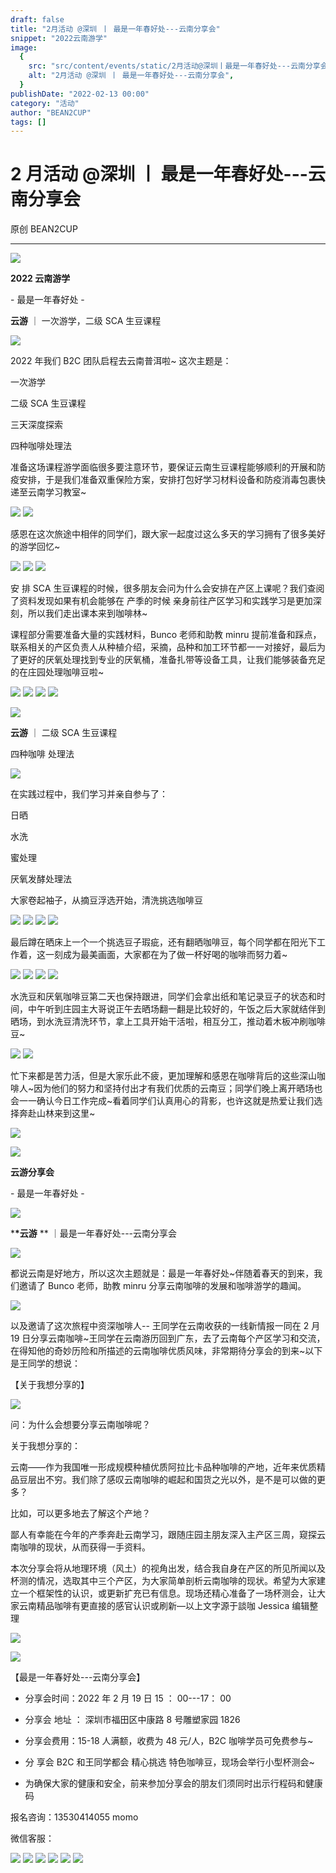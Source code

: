 ```yaml
---
draft: false
title: "2月活动 @深圳 丨 最是一年春好处---云南分享会"
snippet: "2022云南游学"
image:
  {
    src: "src/content/events/static/2月活动@深圳丨最是一年春好处---云南分享会_02.jpeg",
    alt: "2月活动 @深圳 丨 最是一年春好处---云南分享会",
  }
publishDate: "2022-02-13 00:00"
category: "活动"
author: "BEAN2CUP"
tags: []
---
```


# 2 月活动 @深圳 丨 最是一年春好处---云南分享会

原创 BEAN2CUP

---

![](./static/2月活动@深圳丨最是一年春好处---云南分享会_01.png)

**2022 云南游学**

\- 最是一年春好处 -

**云游** ｜ 一次游学，二级 SCA 生豆课程

![](./static/2月活动@深圳丨最是一年春好处---云南分享会_02.jpeg)

2022 年我们 B2C 团队启程去云南普洱啦~ 这次主题是：

一次游学

二级 SCA 生豆课程

三天深度探索

四种咖啡处理法

准备这场课程游学面临很多要注意环节，要保证云南生豆课程能够顺利的开展和防疫安排，于是我们准备双重保险方案，安排打包好学习材料设备和防疫消毒包裹快递至云南学习教室~

![](./static/2月活动@深圳丨最是一年春好处---云南分享会_03.jpeg)
![](./static/2月活动@深圳丨最是一年春好处---云南分享会_04.jpeg)

感恩在这次旅途中相伴的同学们，跟大家一起度过这么多天的学习拥有了很多美好的游学回忆~

![](./static/2月活动@深圳丨最是一年春好处---云南分享会_05.jpeg)
![](./static/2月活动@深圳丨最是一年春好处---云南分享会_06.jpeg)
![](./static/2月活动@深圳丨最是一年春好处---云南分享会_07.jpeg)

安 排 SCA 生豆课程的时候，很多朋友会问为什么会安排在产区上课呢？我们查阅了资料发现如果有机会能够在 产季的时候
亲身前往产区学习和实践学习是更加深刻，所以我们走出课本来到咖啡林~

课程部分需要准备大量的实践材料，Bunco 老师和助教 minru 提前准备和踩点，联系相关的产区负责人从种植介绍，采摘，品种和加工环节都一一对接好，最后为了更好的厌氧处理找到专业的厌氧桶，准备扎带等设备工具，让我们能够装备充足的在庄园处理咖啡豆啦~

![](./static/2月活动@深圳丨最是一年春好处---云南分享会_08.jpeg)
![](./static/2月活动@深圳丨最是一年春好处---云南分享会_09.jpeg)
![](./static/2月活动@深圳丨最是一年春好处---云南分享会_10.jpeg)
![](./static/2月活动@深圳丨最是一年春好处---云南分享会_11.jpeg)

![](./static/2月活动@深圳丨最是一年春好处---云南分享会_12.png)

**云游** ｜ 二级 SCA 生豆课程

四种咖啡 处理法

![](./static/2月活动@深圳丨最是一年春好处---云南分享会_13.jpeg)

在实践过程中，我们学习并亲自参与了：

日晒

水洗

蜜处理

厌氧发酵处理法

大家卷起袖子，从摘豆浮选开始，清洗挑选咖啡豆

![](./static/2月活动@深圳丨最是一年春好处---云南分享会_14.jpeg)
![](./static/2月活动@深圳丨最是一年春好处---云南分享会_15.jpeg)
![](./static/2月活动@深圳丨最是一年春好处---云南分享会_16.jpeg)
![](./static/2月活动@深圳丨最是一年春好处---云南分享会_17.jpeg)

最后蹲在晒床上一个一个挑选豆子瑕疵，还有翻晒咖啡豆，每个同学都在阳光下工作着，这一刻成为最美画面，大家都在为了做一杯好喝的咖啡而努力着~

![](./static/2月活动@深圳丨最是一年春好处---云南分享会_18.jpeg)
![](./static/2月活动@深圳丨最是一年春好处---云南分享会_19.jpeg)
![](./static/2月活动@深圳丨最是一年春好处---云南分享会_20.jpeg)
![](./static/2月活动@深圳丨最是一年春好处---云南分享会_21.jpeg)

水洗豆和厌氧咖啡豆第二天也保持跟进，同学们会拿出纸和笔记录豆子的状态和时间，中午听到庄园主大哥说正午去晒场翻一翻是比较好的，午饭之后大家就结伴到晒场，到水洗豆清洗环节，拿上工具开始干活啦，相互分工，推动着木板冲刷咖啡豆~

![](./static/2月活动@深圳丨最是一年春好处---云南分享会_22.jpeg)
![](./static/2月活动@深圳丨最是一年春好处---云南分享会_23.jpeg)

忙下来都是苦力活，但是大家乐此不疲，更加理解和感恩在咖啡背后的这些深山咖啡人~因为他们的努力和坚持付出才有我们优质的云南豆；同学们晚上离开晒场也会一一确认今日工作完成~看着同学们认真用心的背影，也许这就是热爱让我们选择奔赴山林来到这里~

![](./static/2月活动@深圳丨最是一年春好处---云南分享会_24.jpeg)

![](./static/2月活动@深圳丨最是一年春好处---云南分享会_01.png)

**云游分享会**

\- 最是一年春好处 -

![](./static/2月活动@深圳丨最是一年春好处---云南分享会_12.png)

\***\*云游** \*\* ｜最是一年春好处---云南分享会

![](./static/2月活动@深圳丨最是一年春好处---云南分享会_25.jpeg)

都说云南是好地方，所以这次主题就是：最是一年春好处~伴随着春天的到来，我们邀请了 Bunco 老师，助教 minru 分享云南咖啡的发展和咖啡游学的趣闻。

![](./static/2月活动@深圳丨最是一年春好处---云南分享会_26.jpeg)

以及邀请了这次旅程中资深咖啡人--
王同学在云南收获的一线新情报一同在 2 月 19 日分享云南咖啡~王同学在云南游历回到广东，去了云南每个产区学习和交流，在得知他的奇妙历险和所描述的云南咖啡优质风味，非常期待分享会的到来~以下是王同学的想说：

【关于我想分享的】

![](./static/2月活动@深圳丨最是一年春好处---云南分享会_27.jpeg)

问：为什么会想要分享云南咖啡呢？

关于我想分享的：

云南——作为我国唯一形成规模种植优质阿拉比卡品种咖啡的产地，近年来优质精品豆层出不穷。我们除了感叹云南咖啡的崛起和国货之光以外，是不是可以做的更多？

比如，可以更多地去了解这个产地？

鄙人有幸能在今年的产季奔赴云南学习，跟随庄园主朋友深入主产区三周，窥探云南咖啡的现状，从而获得一手资料。

本次分享会将从地理环境（风土）的视角出发，结合我自身在产区的所见所闻以及杯测的情况，选取其中三个产区，为大家简单剖析云南咖啡的现状。希望为大家建立一个框架性的认识，或更新扩充已有信息。现场还精心准备了一场杯测会，让大家云南精品咖啡有更直接的感官认识或刷新—以上文字源于談咖 Jessica 编辑整理

![](./static/2月活动@深圳丨最是一年春好处---云南分享会_28.jpeg)

![](./static/2月活动@深圳丨最是一年春好处---云南分享会_29.png)

【最是一年春好处---云南分享会】

- 分享会时间：2022 年 2 月 19 日 15 ： 00---17： 00

- 分享会 地址 ： 深圳市福田区中康路 8 号雕塑家园 1826

- 分享会费用：15-18 人满额，收费为 48 元/人，B2C 咖啡学员可免费参与~

- 分 享会 B2C 和王同学都会 精心挑选 特色咖啡豆，现场会举行小型杯测会~

- 为确保大家的健康和安全，前来参加分享会的朋友们须同时出示行程码和健康码

报名咨询：13530414055 momo

微信客服：

![](./static/2月活动@深圳丨最是一年春好处---云南分享会_30.jpeg)
![](./static/2月活动@深圳丨最是一年春好处---云南分享会_31.jpeg)
![](./static/2月活动@深圳丨最是一年春好处---云南分享会_32.jpeg)
![](./static/2月活动@深圳丨最是一年春好处---云南分享会_33.jpeg)
![](./static/2月活动@深圳丨最是一年春好处---云南分享会_34.jpeg)
![](./static/2月活动@深圳丨最是一年春好处---云南分享会_35.png)
